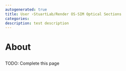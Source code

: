 ```yaml
---
autogenerated: true
title: User ›StuartLab/Render OS-SIM Optical Sections
categories: 
description: test description
---
```


<h1>

About

</h1>

TODO: Complete this page
